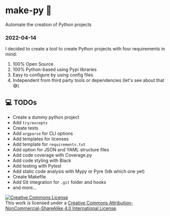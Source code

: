 # make-py 🥧

Automate the creation of Python projects

### 2022-04-14

I decided to create a tool to create Python projects with four requirements in mind:
1. 100% Open Source
2. 100% Python-based using Pypi libraries
3. Easy to configure by using config files
4. Independent from third party tools or dependencies (let's see about that 😅)

##  💻 TODOs 

- Create a dummy python project
- Add `try/excepts`
- Create tests
- Add `argparse` for CLI options
- Add templates for licenses
- Add template for `requirements.txt`
- Add option for JSON and YAML structure files
- Add code coverage with Coverage.py
- Add code styling with Black
- Add testing with Pytest
- Add static code analysis with Mypy or Pyre (Idk which one yet)
- Create Makefile
- Add Git integration for `.git` folder and hooks
- and more...


<a rel="license" href="http://creativecommons.org/licenses/by-nc-sa/4.0/"><img alt="Creative Commons License" style="border-width:0" src="https://i.creativecommons.org/l/by-nc-sa/4.0/88x31.png" /></a><br />This work is licensed under a <a rel="license" href="http://creativecommons.org/licenses/by-nc-sa/4.0/">Creative Commons Attribution-NonCommercial-ShareAlike 4.0 International License</a>.
